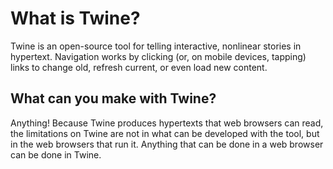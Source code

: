 # What is Twine?

Twine is an open-source tool for telling interactive, nonlinear stories in hypertext. Navigation works by clicking (or, on mobile devices, tapping) links to change old, refresh current, or even load new content.

## What can you make with Twine?

Anything! Because Twine produces hypertexts that web browsers can read, the limitations on Twine are not in what can be developed with the tool, but in the web browsers that run it. Anything that can be done in a web browser can be done in Twine.
